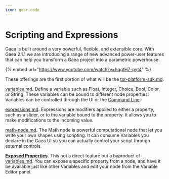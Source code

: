 ```yaml
---
icon: gear-code
---
```


# Scripting and Expressions

Gaea is built around a very powerful, flexible, and extensible core. With Gaea 2.1.1 we are introducing a range of new advanced power-user features that can help you transform a Gaea project into a parametric powerhouse.

{% embed url="https://www.youtube.com/watch?v=hqgtH7-pyt4" %}

These offerings are the first portion of what will be the [tor-platform-sdk.md](../tor-platform-sdk.md "mention").

[variables.md](variables.md "mention")**.** Define a variable such as Float, Integer, Choice, Bool, Color, or String. These variables can be bound to different node properties. Variables can be controlled through the UI or the [Command Line](../../advanced-topics/automation/command-line-automation.md).

[expressions.md](expressions.md "mention")**.** Expressions are modifiers applied to either a property, such as a slider, or to the variable bound to the property. It allows you to make modifications to the incoming value.

[math-node.md](math-node.md "mention")**.** The Math node is powerful computational node that let you write your own shapes using scripting. It can consume Variables you declare in the Gaea UI so you can actually control your script through external controls.

[**Exposed Properties**](../../getting-started/user-interface/property-editor/binding-variables.md)**.** This not a direct feature but a byproduct of [variables.md](variables.md "mention"). You can expose a specific property from a node, and have it be available just like other Variables and edit your node from the Variable Editor panel.
